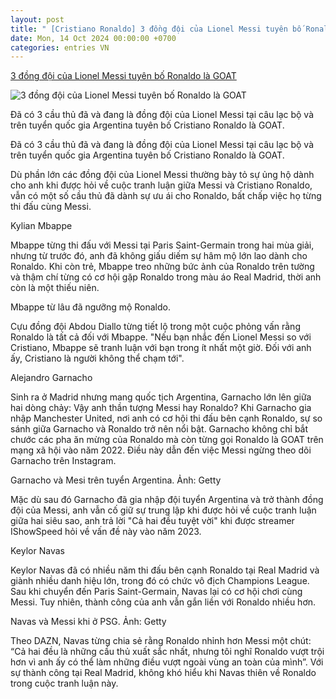 ```yaml
---
layout: post
title: " [Cristiano Ronaldo] 3 đồng đội của Lionel Messi tuyên bố Ronaldo là GOAT"
date: Mon, 14 Oct 2024 00:00:00 +0700
categories: entries VN
---
```

[3 đồng đội của Lionel Messi tuyên bố Ronaldo là GOAT](https://thethao247.vn/483-3-dong-doi-cua-lionel-messi-tuyen-bo-ronaldo-la-goat-d344997.html)

![3 đồng đội của Lionel Messi tuyên bố Ronaldo là GOAT](https://cdn-img.thethao247.vn/storage/files/levy/social-thumb/2024/10/14/messi-ronaldo-670c64df16a7a.jpg)

Đã có 3 cầu thủ đã và đang là đồng đội của Lionel Messi tại câu lạc bộ và trên tuyển quốc gia Argentina tuyên bố Cristiano Ronaldo là GOAT.

Đã có 3 cầu thủ đã và đang là đồng đội của Lionel Messi tại câu lạc bộ và trên tuyển quốc gia Argentina tuyên bố Cristiano Ronaldo là GOAT.

Dù phần lớn các đồng đội của Lionel Messi thường bày tỏ sự ủng hộ dành cho anh khi được hỏi về cuộc tranh luận giữa Messi và Cristiano Ronaldo, vẫn có một số cầu thủ đã dành sự ưu ái cho Ronaldo, bất chấp việc họ từng thi đấu cùng Messi.

Kylian Mbappe

Mbappe từng thi đấu với Messi tại Paris Saint-Germain trong hai mùa giải, nhưng từ trước đó, anh đã không giấu diếm sự hâm mộ lớn lao dành cho Ronaldo. Khi còn trẻ, Mbappe treo những bức ảnh của Ronaldo trên tường và thậm chí từng có cơ hội gặp Ronaldo trong màu áo Real Madrid, thời anh còn là một thiếu niên.

Mbappe từ lâu đã ngưỡng mộ Ronaldo.

Cựu đồng đội Abdou Diallo từng tiết lộ trong một cuộc phỏng vấn rằng Ronaldo là tất cả đối với Mbappe. "Nếu bạn nhắc đến Lionel Messi so với Cristiano, Mbappe sẽ tranh luận với bạn trong ít nhất một giờ. Đối với anh ấy, Cristiano là người không thể chạm tới".

Alejandro Garnacho

Sinh ra ở Madrid nhưng mang quốc tịch Argentina, Garnacho lớn lên giữa hai dòng chảy: Vậy anh thần tượng Messi hay Ronaldo? Khi Garnacho gia nhập Manchester United, nơi anh có cơ hội thi đấu bên cạnh Ronaldo, sự so sánh giữa Garnacho và Ronaldo trở nên nổi bật. Garnacho không chỉ bắt chước các pha ăn mừng của Ronaldo mà còn từng gọi Ronaldo là GOAT trên mạng xã hội vào năm 2022. Điều này dẫn đến việc Messi ngừng theo dõi Garnacho trên Instagram.

Garnacho và Mesi trên tuyển Argentina. Ảnh: Getty

Mặc dù sau đó Garnacho đã gia nhập đội tuyển Argentina và trở thành đồng đội của Messi, anh vẫn cố giữ sự trung lập khi được hỏi về cuộc tranh luận giữa hai siêu sao, anh trả lời "Cả hai đều tuyệt vời" khi được streamer IShowSpeed hỏi về vấn đề này vào năm 2023.

Keylor Navas

Keylor Navas đã có nhiều năm thi đấu bên cạnh Ronaldo tại Real Madrid và giành nhiều danh hiệu lớn, trong đó có chức vô địch Champions League. Sau khi chuyển đến Paris Saint-Germain, Navas lại có cơ hội chơi cùng Messi. Tuy nhiên, thành công của anh vẫn gắn liền với Ronaldo nhiều hơn.

Navas và Messi khi ở PSG. Ảnh: Getty

Theo DAZN, Navas từng chia sẻ rằng Ronaldo nhỉnh hơn Messi một chút: “Cả hai đều là những cầu thủ xuất sắc nhất, nhưng tôi nghĩ Ronaldo vượt trội hơn vì anh ấy có thể làm những điều vượt ngoài vùng an toàn của mình”. Với sự thành công tại Real Madrid, không khó hiểu khi Navas thiên về Ronaldo trong cuộc tranh luận này.

